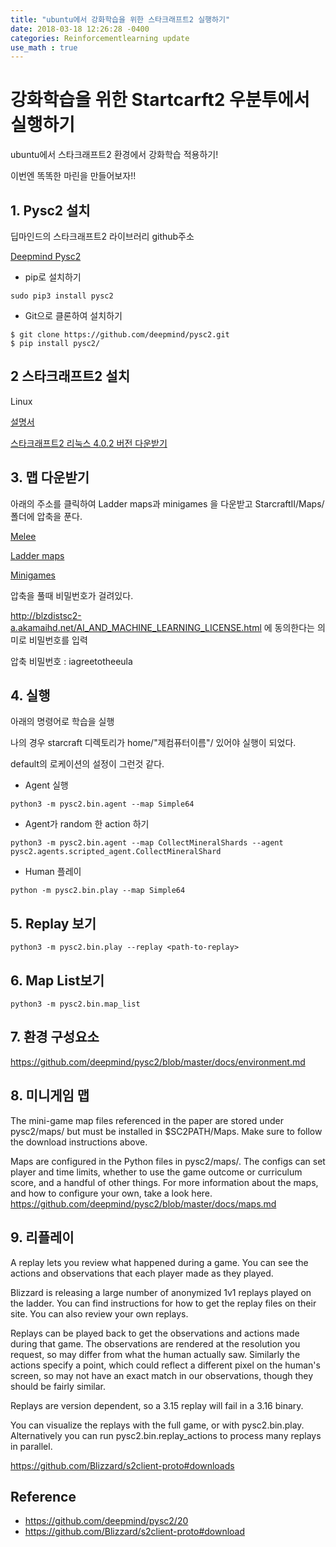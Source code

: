 ```yaml
---
title: "ubuntu에서 강화학습을 위한 스타크래프트2 실행하기"
date: 2018-03-18 12:26:28 -0400
categories: Reinforcementlearning update
use_math : true
---
```





# 강화학습을 위한 Startcarft2 우분투에서 실행하기


ubuntu에서 스타크래프트2 환경에서 강화학습 적용하기!

이번엔 똑똑한 마린을 만들어보자!!


## 1. Pysc2 설치

딥마인드의 스타크래프트2 라이브러리 github주소


[Deepmind Pysc2](https://github.com/deepmind/pysc2/)



* pip로 설치하기

`sudo pip3 install pysc2`


* Git으로 클론하여 설치하기

```
$ git clone https://github.com/deepmind/pysc2.git
$ pip install pysc2/
```


## 2 스타크래프트2 설치

Linux 

[설명서](https://github.com/Blizzard/s2client-proto#downloads)

[스타크래프트2 리눅스 4.0.2 버전 다운받기](blzdistsc2-a.akamaihd.net/Linux/SC2.4.0.2.zip)




## 3. 맵 다운받기

아래의 주소를 클릭하여 Ladder maps과 minigames 을 다운받고 StarcraftII/Maps/ 폴더에 압축을 푼다. 




[Melee](http://blzdistsc2-a.akamaihd.net/MapPacks/Melee.zip)

[Ladder maps](https://github.com/Blizzard/s2client-proto#downloads)

[Minigames](https://github.com/deepmind/pysc2/releases/download/v1.2/mini_games.zip)

압축을 풀때 비밀번호가 걸려있다. 

http://blzdistsc2-a.akamaihd.net/AI_AND_MACHINE_LEARNING_LICENSE.html 에 동의한다는 의미로 비밀번호를 입력

압축 비밀번호 : iagreetotheeula 


## 4. 실행

아래의 명령어로 학습을 실행

나의 경우 starcraft 디렉토리가 home/"제컴퓨터이름"/ 있어야 실행이 되었다. 

default의 로케이션의 설정이 그런것 같다.

* Agent 실행

`python3 -m pysc2.bin.agent --map Simple64`


* Agent가 random 한 action 하기
```
python3 -m pysc2.bin.agent --map CollectMineralShards --agent pysc2.agents.scripted_agent.CollectMineralShard
```

* Human 플레이

`python -m pysc2.bin.play --map Simple64`


## 5. Replay 보기

`python3 -m pysc2.bin.play --replay <path-to-replay>`

## 6. Map List보기

`python3 -m pysc2.bin.map_list`


## 7. 환경 구성요소

https://github.com/deepmind/pysc2/blob/master/docs/environment.md

## 8. 미니게임 맵

The mini-game map files referenced in the paper are stored under pysc2/maps/ but must be installed in $SC2PATH/Maps. Make sure to follow the download instructions above.

Maps are configured in the Python files in pysc2/maps/. The configs can set player and time limits, whether to use the game outcome or curriculum score, and a handful of other things. For more information about the maps, and how to configure your own, take a look here.
https://github.com/deepmind/pysc2/blob/master/docs/maps.md

## 9. 리플레이

A replay lets you review what happened during a game. You can see the actions and observations that each player made as they played.

Blizzard is releasing a large number of anonymized 1v1 replays played on the ladder. You can find instructions for how to get the replay files on their site. You can also review your own replays.

Replays can be played back to get the observations and actions made during that game. The observations are rendered at the resolution you request, so may differ from what the human actually saw. Similarly the actions specify a point, which could reflect a different pixel on the human's screen, so may not have an exact match in our observations, though they should be fairly similar.

Replays are version dependent, so a 3.15 replay will fail in a 3.16 binary.

You can visualize the replays with the full game, or with pysc2.bin.play. Alternatively you can run pysc2.bin.replay_actions to process many replays in parallel.


https://github.com/Blizzard/s2client-proto#downloads


## Reference 
* https://github.com/deepmind/pysc2/20
* https://github.com/Blizzard/s2client-proto#download